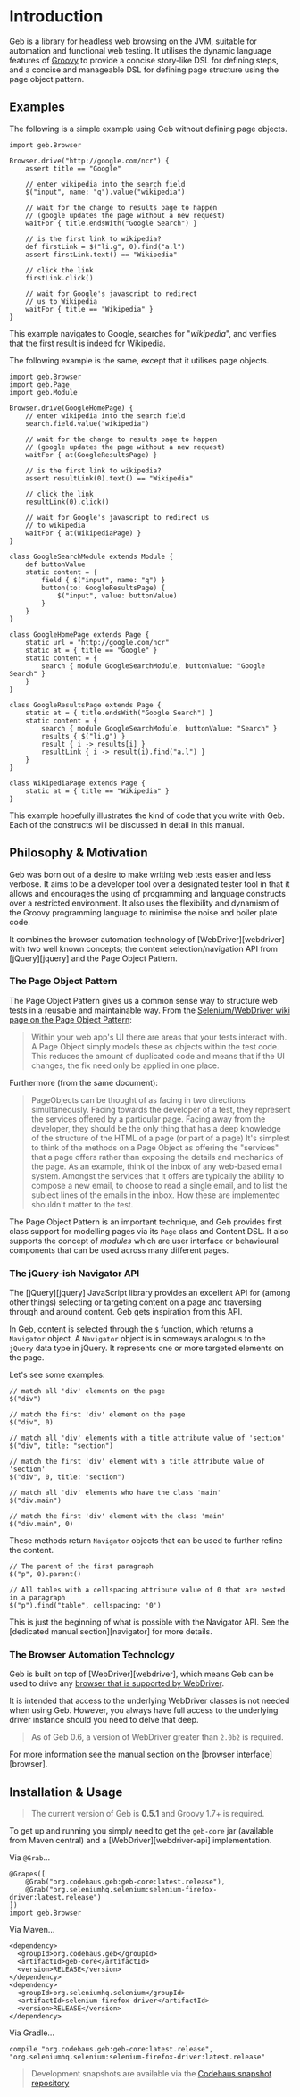 # Introduction

Geb is a library for headless web browsing on the JVM, suitable for automation and functional web testing. It utilises the dynamic language features of [Groovy](http://groovy.codehaus.org/ "Groovy - Home") to provide a concise story-like DSL for defining steps, and a concise and manageable DSL for defining page structure using the page object pattern.

## Examples

The following is a simple example using Geb without defining page objects.

    import geb.Browser

    Browser.drive("http://google.com/ncr") {
        assert title == "Google"

        // enter wikipedia into the search field
        $("input", name: "q").value("wikipedia")

        // wait for the change to results page to happen
        // (google updates the page without a new request)
        waitFor { title.endsWith("Google Search") }

        // is the first link to wikipedia?
        def firstLink = $("li.g", 0).find("a.l")
        assert firstLink.text() == "Wikipedia"

        // click the link 
        firstLink.click()

        // wait for Google's javascript to redirect 
        // us to Wikipedia
        waitFor { title == "Wikipedia" }
    }

This example navigates to Google, searches for "_wikipedia_", and verifies that the first result is indeed for Wikipedia.

The following example is the same, except that it utilises page objects.

    import geb.Browser
    import geb.Page
    import geb.Module
    
    Browser.drive(GoogleHomePage) {
        // enter wikipedia into the search field
        search.field.value("wikipedia")

        // wait for the change to results page to happen
        // (google updates the page without a new request)
        waitFor { at(GoogleResultsPage) }

        // is the first link to wikipedia?
        assert resultLink(0).text() == "Wikipedia"

        // click the link
        resultLink(0).click()

        // wait for Google's javascript to redirect us
        // to wikipedia
        waitFor { at(WikipediaPage) }
    }

    class GoogleSearchModule extends Module {
        def buttonValue
        static content = {
            field { $("input", name: "q") }
            button(to: GoogleResultsPage) { 
                $("input", value: buttonValue)
            }
        }
    }

    class GoogleHomePage extends Page {
        static url = "http://google.com/ncr"
        static at = { title == "Google" }
        static content = {
            search { module GoogleSearchModule, buttonValue: "Google Search" }
        }
    }

    class GoogleResultsPage extends Page {
        static at = { title.endsWith("Google Search") }
        static content = {
            search { module GoogleSearchModule, buttonValue: "Search" }
            results { $("li.g") }
            result { i -> results[i] }
            resultLink { i -> result(i).find("a.l") }
        }
    }

    class WikipediaPage extends Page {
        static at = { title == "Wikipedia" }
    }

This example hopefully illustrates the kind of code that you write with Geb. Each of the constructs will be discussed in detail in this manual.

## Philosophy & Motivation

Geb was born out of a desire to make writing web tests easier and less verbose. It aims to be a developer tool over a designated tester tool in that it allows and encourages the using of programming and language constructs over a restricted environment. It also uses the flexibility and dynamism of the Groovy programming language to minimise the noise and boiler plate code.

It combines the browser automation technology of [WebDriver][webdriver] with two well known concepts; the content selection/navigation API from [jQuery][jquery] and the Page Object Pattern. 

### The Page Object Pattern

The Page Object Pattern gives us a common sense way to structure web tests in a reusable and maintainable way. From the [Selenium/WebDriver wiki page on the Page Object Pattern](http://code.google.com/p/selenium/wiki/PageObjects):

> Within your web app's UI there are areas that your tests interact with. A Page Object simply models these as objects within the test code. This reduces the amount of duplicated code and means that if the UI changes, the fix need only be applied in one place.

Furthermore (from the same document):

> PageObjects can be thought of as facing in two directions simultaneously. Facing towards the developer of a test, they represent the services offered by a particular page. Facing away from the developer, they should be the only thing that has a deep knowledge of the structure of the HTML of a page (or part of a page) It's simplest to think of the methods on a Page Object as offering the "services" that a page offers rather than exposing the details and mechanics of the page. As an example, think of the inbox of any web-based email system. Amongst the services that it offers are typically the ability to compose a new email, to choose to read a single email, and to list the subject lines of the emails in the inbox. How these are implemented shouldn't matter to the test.

The Page Object Pattern is an important technique, and Geb provides first class support for modelling pages via its `Page` class and Content DSL. It also supports the concept of _modules_ which are user interface or behavioural components that can be used across many different pages. 

### The jQuery-ish Navigator API

The [jQuery][jquery] JavaScript library provides an excellent API for (among other things) selecting or targeting content on a page and traversing through and around content. Geb gets inspiration from this API. 

In Geb, content is selected through the `$` function, which returns a `Navigator` object. A `Navigator` object is in someways analogous to the `jQuery` data type in jQuery. It represents one or more targeted elements on the page.

Let's see some examples:

    // match all 'div' elements on the page
    $("div")
    
    // match the first 'div' element on the page
    $("div", 0)
    
    // match all 'div' elements with a title attribute value of 'section'
    $("div", title: "section")
    
    // match the first 'div' element with a title attribute value of 'section'
    $("div", 0, title: "section")
    
    // match all 'div' elements who have the class 'main'
    $("div.main") 

    // match the first 'div' element with the class 'main'
    $("div.main", 0) 

These methods return `Navigator` objects that can be used to further refine the content.

    // The parent of the first paragraph
    $("p", 0).parent()
    
    // All tables with a cellspacing attribute value of 0 that are nested in a paragraph
    $("p").find("table", cellspacing: '0')

This is just the beginning of what is possible with the Navigator API. See the [dedicated manual section][navigator] for more details.

### The Browser Automation Technology

Geb is built on top of [WebDriver][webdriver], which means Geb can be used to drive any [browser that is supported by WebDriver](http://code.google.com/p/selenium/wiki/FrequentlyAskedQuestions#Q:_Which_browsers_does_support?).

It is intended that access to the underlying WebDriver classes is not needed when using Geb. However, you always have full access to the underlying driver instance should you need to delve that deep.

> As of Geb 0.6, a version of WebDriver greater than `2.0b2` is required.

For more information see the manual section on the [browser interface][browser].

## Installation & Usage

> The current version of Geb is **0.5.1** and Groovy 1.7+ is required.

To get up and running you simply need to get the `geb-core` jar (available from Maven central) and a [WebDriver][webdriver-api] implementation.

Via `@Grab`…
    
    @Grapes([
        @Grab("org.codehaus.geb:geb-core:latest.release"),
        @Grab("org.seleniumhq.selenium:selenium-firefox-driver:latest.release")
    ])
    import geb.Browser

Via Maven…

    <dependency>
      <groupId>org.codehaus.geb</groupId>
      <artifactId>geb-core</artifactId>
      <version>RELEASE</version>
    </dependency>
    <dependency>
      <groupId>org.seleniumhq.selenium</groupId>
      <artifactId>selenium-firefox-driver</artifactId>
      <version>RELEASE</version>
    </dependency>
    
Via Gradle…

    compile "org.codehaus.geb:geb-core:latest.release", "org.seleniumhq.selenium:selenium-firefox-driver:latest.release"

> Development snapshots are available via the [Codehaus snapshot repository](http://snapshots.repository.codehaus.org/)